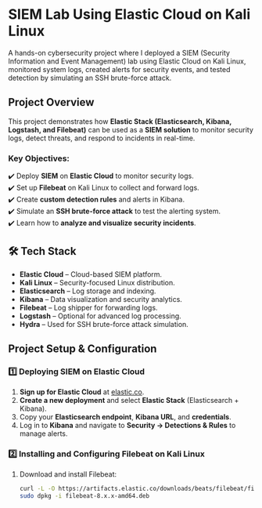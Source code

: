 # SIEM Lab Using Elastic Cloud on Kali Linux  

A hands-on cybersecurity project where I deployed a SIEM (Security Information and Event Management) lab using Elastic Cloud on Kali Linux, monitored system logs, created alerts for security events, and tested detection by simulating an SSH brute-force attack. 

## Project Overview  
This project demonstrates how **Elastic Stack (Elasticsearch, Kibana, Logstash, and Filebeat)** can be used as a **SIEM solution** to monitor security logs, detect threats, and respond to incidents in real-time.  

### Key Objectives:  
✔️ Deploy **SIEM** on **Elastic Cloud** to monitor security logs.  
✔️ Set up **Filebeat** on Kali Linux to collect and forward logs.  
✔️ Create **custom detection rules** and alerts in Kibana.  
✔️ Simulate an **SSH brute-force attack** to test the alerting system.  
✔️ Learn how to **analyze and visualize security incidents**.  

## 🛠 Tech Stack  
- **Elastic Cloud** – Cloud-based SIEM platform.  
- **Kali Linux** – Security-focused Linux distribution.  
- **Elasticsearch** – Log storage and indexing.  
- **Kibana** – Data visualization and security analytics.  
- **Filebeat** – Log shipper for forwarding logs.  
- **Logstash** – Optional for advanced log processing.  
- **Hydra** – Used for SSH brute-force attack simulation.  

##  Project Setup & Configuration  

### 1️⃣ Deploying SIEM on Elastic Cloud  
1. **Sign up for Elastic Cloud** at [elastic.co](https://www.elastic.co/).  
2. **Create a new deployment** and select **Elastic Stack** (Elasticsearch + Kibana).  
3. Copy your **Elasticsearch endpoint**, **Kibana URL**, and **credentials**.  
4. Log in to **Kibana** and navigate to **Security → Detections & Rules** to manage alerts.  

### 2️⃣ Installing and Configuring Filebeat on Kali Linux  
1. Download and install Filebeat:  
   ```bash
   curl -L -O https://artifacts.elastic.co/downloads/beats/filebeat/filebeat-8.x.x-amd64.deb  
   sudo dpkg -i filebeat-8.x.x-amd64.deb  

